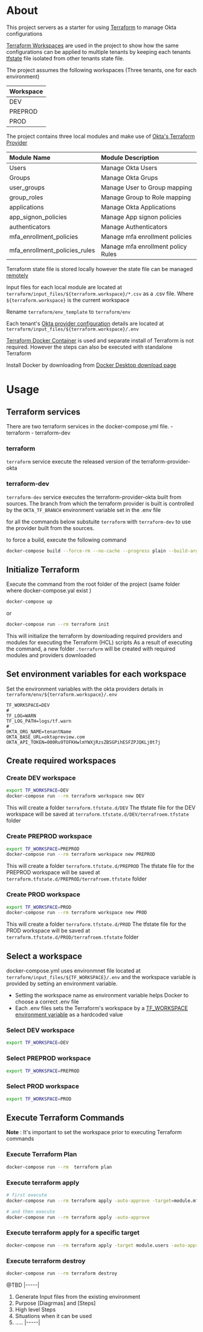 # About

This project servers as a starter for using [Terraform](https://www.terraform.io/) to manage Okta configurations

[Terraform Workspaces](https://www.terraform.io/language/state/workspaces) are used in the project to show how the same configurations can be applied to multiple tenants by keeping each tenants [tfstate](https://www.terraform.io/language/state) file isolated from other tenants state file.

The project assumes the following workspaces (Three tenants, one for each environment)

| Workspace |
| :---      |
| DEV       |
| PREPROD   |
| PROD      |

The project contains three local modules and make use of [Okta's Terraform Provider](https://registry.terraform.io/providers/okta/okta/latest/docs)

| Module Name                   | Module Description                    |
| :---                          | :---                                  |
| Users                         | Manage Okta Users                     |
| Groups                        | Manage Okta Grups                     |
| user_groups                   | Manage User to Group mapping          | 
| group_roles                   | Manage Group to Role mapping          | 
| applications                  | Manage Okta Applications              |
| app_signon_policies           | Manage App signon policies            | 
| authenticators                | Manage Authenticators                 | 
| mfa_enrollment_policies       | Manage mfa enrollment policies        |
| mfa_enrollment_policies_rules | Manage mfa enrollment policy Rules    |

Terraform state file is stored locally however the state file can be managed [remotely](https://www.terraform.io/language/state/remote)  

Input files for each local module are located at `terraform/input_files/${terraform.workspace}/*.csv` as a .csv file. Where `${terraform.workspace}` is the current workspace

Rename `terraform/env_template` to  `terraform/env`

Each tenant's [Okta provider configuration](https://registry.terraform.io/providers/okta/okta/latest/docs) details are located at `terraform/input_files/${terraform.workspace}/.env`

[Terraform Docker Container](https://hub.docker.com/r/hashicorp/terraform) is used and separate install of Terraform is not required. However the steps can also be executed with standalone Terraform 

Install Docker by downloading from [Docker Desktop download page](https://www.docker.com/products/docker-desktop)

# Usage

## Terraform services

There are two terraform services in the docker-compose.yml file.
    - terraform
    - terraform-dev

### terraform
`terraform` service execute the released version of the terraform-provider-okta 

### terraform-dev
`terraform-dev` service executes the terraform-provider-okta built from sources.
The branch from which the terraform provider is built is controlled by the `OKTA_TF_BRANCH` environment variable set in the .env file

for all the commands below substuite `terraform` with `terraform-dev` to use the provider built from the sources.

to force a build, execute the following command
```bash
docker-compose build --force-rm --no-cache --progress plain --build-arg OKTA_TF_BRANCH=update_okta_sdk_golang
```

## Initialize Terraform

Execute the command from the root folder of the project (same folder where docker-compose.yal exist
)
```bash
docker-compose up 
```
or
```bash
docker-compose run --rm terraform init
```
This will initialize the terraform by downloading required providers and modules for executing the Terraform (HCL) scripts
As a result of executing the command, a new folder `.terraform` will be created with required modules and providers downloaded

## Set environment variables for each workspace
Set the environment variables with the okta providers details in `terraform/env/${terraform.workspace}/.env`
```.env
TF_WORKSPACE=DEV
#
TF_LOG=WARN
TF_LOG_PATH=logs/tf.warn
#
OKTA_ORG_NAME=tenantName
OKTA_BASE_URL=oktapreview.com
OKTA_API_TOKEN=000Ru9TOFKHwlmYWXjRzsZBSGPihESFZPJQKLj0t7j
```

## Create required workspaces

### Create DEV workspace
```bash
export TF_WORKSPACE=DEV
docker-compose run --rm terraform workspace new DEV
```
This will create a folder `terraform.tfstate.d/DEV`
The tfstate file for the DEV workspace will be saved at `terraform.tfstate.d/DEV/terrafroem.tfstate` folder

### Create PREPROD workspace
```bash
export TF_WORKSPACE=PREPROD
docker-compose run --rm terraform workspace new PREPROD
```
This will create a folder `terraform.tfstate.d/PREPROD`
The tfstate file for the PREPROD workspace will be saved at `terraform.tfstate.d/PREPROD/terrafroem.tfstate` folder

### Create PROD workspace
```bash
export TF_WORKSPACE=PROD
docker-compose run --rm terraform workspace new PROD
```
This will create a folder `terraform.tfstate.d/PROD`
The tfstate file for the PROD workspace will be saved at `terraform.tfstate.d/PROD/terrafroem.tfstate` folder


## Select a workspace 

docker-compose.yml uses environmnet file located at `terraform/input_files/${TF_WORKSPACE}/.env` and the workspace variable is provided by setting an environment variable. 
- Setting the workspace name as environment variable helps Docker to choose a correct .env file 
- Each .env files sets the Terraform's workspace by a [TF_WORKSPACE environment variable](https://www.terraform.io/cli/config/environment-variables#tf_workspace) as a hardcoded value

### Select DEV workspace
```bash
export TF_WORKSPACE=DEV
```

### Select PREPROD workspace
```bash
export TF_WORKSPACE=PREPROD
```

### Select PROD workspace
```bash
export TF_WORKSPACE=PROD
```

## Execute Terraform Commands

**Note** : It's important to set the workspace prior to executing Terraform commands

### Execute Terraform Plan
```bash
docker-compose run --rm  terraform plan
```

### Execute terraform apply
```bash
# first execute
docker-compose run --rm terraform apply -auto-approve -target=module.mfa_enrollment_policies

# and then execute 
docker-compose run --rm terraform apply -auto-approve
```

### Execute terraform apply for a specific target
```bash
docker-compose run --rm terraform apply -target module.users -auto-approve -refresh=true
```

### Execute terraform destroy
```bash
docker-compose run --rm terraform destroy
```


@TBD
|-----|
1. Generate Input files from the existing environment
2. Purpose [Diagrmas] and [Steps]
3. High level Steps
4. Situations when it can be used
5. .....
|-----|